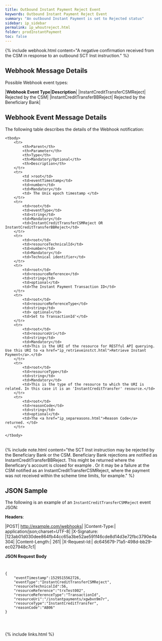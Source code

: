 ```yaml
---
title: Outbound Instant Payment Reject Event
keywords: Outbound Instant Payment Reject Event 
summary: "An outbound Instant Payment is set to Rejected status"
sidebar: ip_sidebar
permalink: ip_whoutreject.html
folder: prodInstantPayment
toc: false
---
```

 
{% include webhook.html content="A negative confirmation received from the CSM in response to an outbound SCT Inst instruction." %}


## Webhook Message Details

Possible Webhook event types: 

|**Webhook Event Type**|**Description**|
|InstantCreditTransferCSMReject| Rejected by the CSM|
|InstantCreditTransferBBReject| Rejected by the Beneficiary Bank|



## Webhook Event Message Details

<p>
	The following table describes the details of the Webhook notification:</p>
<table cellspacing="0">
	
	<tbody>
		<tr>
			<th>Parent</th>
			<th>Parameter</th>
			<th>Type</th>
			<th>Mandatory/Optional</th>
			<th>Description</th>
		</tr>
		<tr>
			<td >root</td>
			<td>eventTimestamp</td>
			<td>number</td>
			<td>Mandatory</td>
			<td> The Unix epoch timestamp </td>
		</tr>
		<tr>
			<td>root</td>
			<td>eventType</td>
			<td>string</td>
			<td>Mandatory</td>
			<td>InstantCreditTransferCSMReject OR InstantCreditTransferBBReject</td>
		</tr>
		<tr>
			<td>root</td>
			<td>resourceTechnicalId</td>
			<td>number</td>
			<td>Mandatory</td>
            <td>Technical identifier</td>
		</tr>
		<tr>
			<td>root</td>
			<td>resourceReference</td>
			<td>string</td>
			<td>optional</td>
			<td>The Instant Payment Transaction ID</td>
		</tr>
		<tr>
			<td>root</td>
			<td>resourceReferenceType</td>
			<td>string</td>
			<td> optional</td>
			<td>Set to TransactionId'</td>
		</tr>
		<tr>
			<td>root</td>
			<td>resourceUri</td>
			<td>string</td>
			<td>Mandatory</td>
            <td>This is the URI of the resource for RESTful API querying. Use this URI to <a href="ip_retrieveinstct.html">Retrieve Instant Payment</a>.</td>
		</tr>
		<tr>
			<td>root</td>
			<td>resourceType</td>
			<td>string</td>
			<td>Mandatory</td>
			<td>This is the type of the resource to which the URI is related. In this case it is an 'InstantCreditTransfer' resource.</td>
		</tr>
		<tr>
			<td>root</td>
			<td>reasonCode</td>
			<td>string</td>
			<td>optional</td>
            <td>The <a href="ip_separeasons.html">Reason Code</a> returned. </td>
		</tr>
		
	</tbody>
</table>



{% include note.html content="the SCT Inst instruction may be rejected by the Beneficiary Bank or the CSM. Beneficiary Bank rejections are notified as InstantCreditTransferBBReject. This might be returned where the Beneficary's account is closed for example . Or it may be a failure at the CSM notified as an InstantCreditTransferCSMReject, where the payment was not received within the scheme time limits, for example." %}



## JSON Sample

The following is an example of an ``InstantCreditTransferCSMReject`` event JSON:

<b>Headers</b>:


|POST| http://example.com/webhooks|
|Content-Type:| application/json;charset=UTF-8|
|X-Signature: |123ab01d030dee864fb44cc65a3be52ae591f46cde8d14d3e72fbc3790e4a304|
|Content-Length:| 261|
|X-Request-Id:| dc645679-71a5-498d-bb29-ec027948c7c1|

<b>JSON Request Body</b>
<pre>
<code class="json">

{  
    "eventTimestamp":1529515562726,
    "eventType":"InstantCreditTransferCSMReject",
    "resourceTechnicalId":56,
    "resourceReference":"trxTest002",
    "resourceReferenceType":"TransactionId",
    "resourceUri":"/instantpayments/xgwbvn9m7r",
    "resourceType":"InstantCreditTransfer",
    "reasonCode":"AB06"
}


</code>
</pre>



{% include links.html %}

